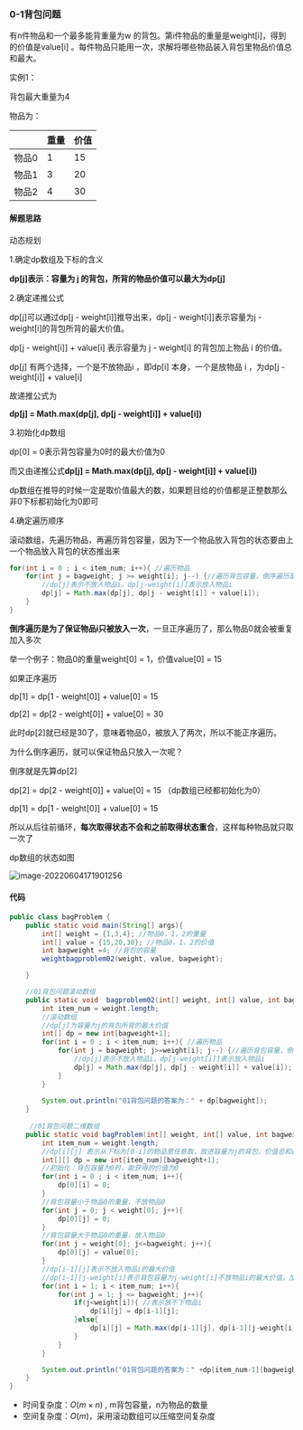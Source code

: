 ### 0-1背包问题

有n件物品和一个最多能背重量为w 的背包。第i件物品的重量是weight[i]，得到的价值是value[i] 。每件物品只能用一次，求解将哪些物品装入背包里物品价值总和最大。

实例1：

背包最大重量为4

物品为：

|       | 重量 | 价值 |
| ----- | ---- | ---- |
| 物品0 | 1    | 15   |
| 物品1 | 3    | 20   |
| 物品2 | 4    | 30   |

#### 解题思路

动态规划

1.确定dp数组及下标的含义

**dp[j]表示：容量为 j 的背包，所背的物品价值可以最大为dp[j]**

2.确定递推公式

dp[j]可以通过dp[j - weight[i]]推导出来，dp[j - weight[i]]表示容量为j - weight[i]的背包所背的最大价值。

dp[j - weight[i]] + value[i] 表示容量为 j - weight[i] 的背包加上物品 i 的价值。

dp[j] 有两个选择，一个是不放物品i ，即dp[i] 本身，一个是放物品 i ，为dp[j - weight[i]] + value[i] 

故递推公式为

**dp[j] = Math.max(dp[j], dp[j - weight[i]] + value[i])**

3.初始化dp数组

dp[0] = 0表示背包容量为0时的最大价值为0

而又由递推公式**dp[j] = Math.max(dp[j], dp[j - weight[i]] + value[i])**

dp数组在推导的时候一定是取价值最大的数，如果题目给的价值都是正整数那么非0下标都初始化为0即可

4.确定遍历顺序

滚动数组，先遍历物品，再遍历背包容量，因为下一个物品放入背包的状态要由上一个物品放入背包的状态推出来

```java
for(int i = 0 ; i < item_num; i++){ //遍历物品
    for(int j = bagweight; j >= weight[i]; j--) {//遍历背包容量，倒序遍历是为了保证物品i只被放入一次
        //dp[j]表示不放入物品i，dp[j-weight[i]]表示放入物品i
        dp[j] = Math.max(dp[j], dp[j - weight[i]] + value[i]);
    }
}
```

**倒序遍历是为了保证物品i只被放入一次**，一旦正序遍历了，那么物品0就会被重复加入多次

举一个例子：物品0的重量weight[0] = 1，价值value[0] = 15

如果正序遍历

dp[1] = dp[1 - weight[0]] + value[0] = 15

dp[2] = dp[2 - weight[0]] + value[0] = 30

此时dp[2]就已经是30了，意味着物品0，被放入了两次，所以不能正序遍历。

为什么倒序遍历，就可以保证物品只放入一次呢？

倒序就是先算dp[2]

dp[2] = dp[2 - weight[0]] + value[0] = 15 （dp数组已经都初始化为0）

dp[1] = dp[1 - weight[0]] + value[0] = 15

所以从后往前循环，**每次取得状态不会和之前取得状态重合**，这样每种物品就只取一次了



dp数组的状态如图

![image-20220604171901256](https://palepics.oss-cn-guangzhou.aliyuncs.com/img/202206041719301.png)

#### 代码

```java
public class bagProblem {
    public static void main(String[] args){
        int[] weight = {1,3,4}; //物品0，1，2的重量
        int[] value = {15,20,30}; //物品0，1，2的价值
        int bagweight =4; //背包的容量
        weightbagproblem02(weight, value, bagweight);

    }

    //01背包问题滚动数组
    public static void  bagproblem02(int[] weight, int[] value, int bagweight){
        int item_num = weight.length;
        //滚动数组
        //dp[j]为容量为j的背包所背的最大价值
        int[] dp = new int[bagweight+1];
        for(int i = 0 ; i < item_num; i++){ //遍历物品
            for(int j = bagweight; j>=weight[i]; j--) {//遍历背包容量，倒序遍历是为了保证物品i只被放入一次
                //dp[j]表示不放入物品i，dp[j-weight[i]]表示放入物品i
                dp[j] = Math.max(dp[j], dp[j - weight[i]] + value[i]);
            }
        }
        
        System.out.println("01背包问题的答案为：" + dp[bagweight]);
    }
    
     //01背包问题二维数组
    public static void bagProblem(int[] weight, int[] value, int bagweight){
        int item_num = weight.length;
        //dp[i][j] 表示从下标为[0-i]的物品里任意取，放进容量为j的背包，价值总和最大是多少
        int[][] dp = new int[item_num][bagweight+1];
        //初始化：背包容量为0时，能获得的价值为0
        for(int i = 0 ; i < item_num; i++){
            dp[0][i] = 0;
        }
        //背包容量小于物品0的重量，不放物品0
        for(int j = 0; j < weight[0]; j++){
            dp[0][j] = 0;
        }
        //背包容量大于物品0的重量，放入物品0
        for(int j = weight[0]; j<=bagweight; j++){
            dp[0][j] = value[0];
        }
        //dp[i-1][j]表示不放入物品i的最大价值
        //dp[i-1][j-weight[i]表示背包容量为j-weight[i]不放物品i的最大价值，加上value[i]即为容量为j放入物品i的最大价值
        for(int i = 1; i < item_num; i++){
            for(int j = 1; j <= bagweight; j++){
                if(j<weight[i]){ //表示放不下物品i
                    dp[i][j] = dp[i-1][j];
                }else{
                    dp[i][j] = Math.max(dp[i-1][j], dp[i-1][j-weight[i]]+value[i]);
                }
            }
        }

        System.out.println("01背包问题的答案为：" +dp[item_num-1][bagweight]);
    }
}
```

- 时间复杂度：$O(m × n)$ , m背包容量，n为物品的数量
- 空间复杂度：$O(m)$，采用滚动数组可以压缩空间复杂度

